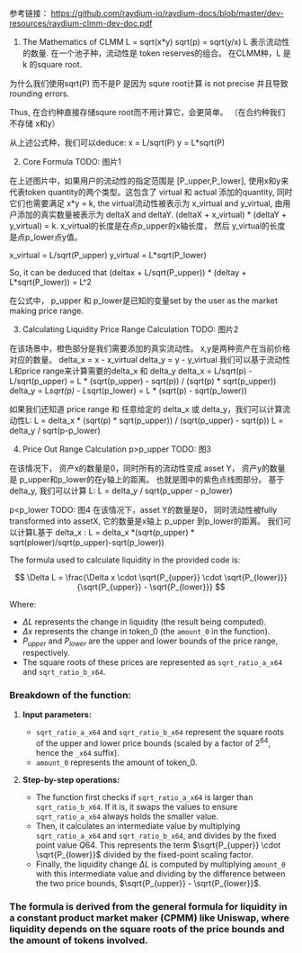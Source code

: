 

参考链接：
https://github.com/raydium-io/raydium-docs/blob/master/dev-resources/raydium-clmm-dev-doc.pdf


1. The Mathematics of CLMM
L = sqrt(x*y)
sqrt(p) = sqrt(y/x)
L 表示流动性的数量. 在一个池子种，流动性是 token reserves的组合。 在CLMM种，L 是k 的square root.

为什么我们使用sqrt(P) 而不是P 是因为 squre root计算 is not precise 并且导致 rounding errors. 

Thus, 在合约种直接存储squre root而不用计算它，会更简单。 （在合约种我们不存储 x和y）

从上述公式种，我们可以deduce: 
x = L/sqrt(P)
y = L*sqrt(P)


2. Core Formula 
TODO: 图片1

在上述图片中，如果用户的流动性的指定范围是 [P_upper,P_lower], 使用x和y来代表token quantity的两个类型。这包含了
virtual 和 actual 添加的quantity, 同时它们也需要满足 x*y = k, the virtual流动性被表示为 x_virtual and y_virtual,
由用户添加的真实数量被表示为 deltaX and deltaY.
(deltaX + x_virtual) * (deltaY + y_virtual) = k. 
x_virtual的长度是在点p_upper的x轴长度， 然后 y_virtual的长度是点p_lower点y值。 

x_virtual = L/sqrt(P_upper) 
y_virtual = L*sqrt(P_lower)

So, it can be deduced that 
(deltax + L/sqrt(P_upper)) * (deltay + L*sqrt(P_lower)) = L^2

在公式中， p_upper 和 p_lower是已知的变量set by the user as the market making price range. 


3. Calculating Liquidity 
Price Range Calculation 
TODO: 图片2 

在该场景中，橙色部分是我们需要添加的真实流动性。 x,y是两种资产在当前价格对应的数量。 
delta_x = x - x_virtual
delta_y = y - y_virtual 
我们可以基于流动性L和price range来计算需要的delta_x 和 delta_y 
delta_x = L/sqrt(p) - L/sqrt(p_upper) = L * (sqrt(p_upper) - sqrt(p)) / (sqrt(p) * sqrt(p_upper))
delta_y = L*sqrt(p) - L*sqrt(p_lower) = L * (sqrt(p) - sqrt(p_lower))

如果我们还知道 price range 和 任意给定的 delta_x 或 delta_y，我们可以计算流动性L:
L = delta_x * (sqrt(p) * sqrt(p_upper)) / (sqrt(p_upper) - sqrt(p))
L = delta_y / sqrt(p-p_lower)


4. Price Out Range Calculation 
p>p_upper
TODO: 图3

在该情况下， 资产x的数量是0，同时所有的流动性变成 asset Y， 资产y的数量是 p_upper和p_lower的在y轴上的距离。 
也就是图中的紫色点线图部分。 基于delta_y, 我们可以计算 L:
L = delta_y / sqrt(p_upper - p_lower)

p<p_lower
TODO: 图4
在该情况下，asset Y的数量是0， 同时流动性被fully transformed into assetX, 它的数量是x轴上 p_upper 到p_lower的距离。 
我们可以计算L基于 delta_x :
L = delta_x *(sqrt(p_upper) * sqrt(plower)/sqrt(p_upper)-sqrt(p_lower))


















The formula used to calculate liquidity in the provided code is:

$$
\Delta L = \frac{\Delta x \cdot \sqrt{P_{upper}} \cdot \sqrt{P_{lower}}}{\sqrt{P_{upper}} - \sqrt{P_{lower}}}
$$

Where:

* $\Delta L$ represents the change in liquidity (the result being computed).
* $\Delta x$ represents the change in token\_0 (the `amount_0` in the function).
* $P_{upper}$ and $P_{lower}$ are the upper and lower bounds of the price range, respectively.
* The square roots of these prices are represented as `sqrt_ratio_a_x64` and `sqrt_ratio_b_x64`.

### Breakdown of the function:

1. **Input parameters:**

   * `sqrt_ratio_a_x64` and `sqrt_ratio_b_x64` represent the square roots of the upper and lower price bounds (scaled by a factor of $2^{64}$, hence the `_x64` suffix).
   * `amount_0` represents the amount of token\_0.

2. **Step-by-step operations:**

   * The function first checks if `sqrt_ratio_a_x64` is larger than `sqrt_ratio_b_x64`. If it is, it swaps the values to ensure `sqrt_ratio_a_x64` always holds the smaller value.
   * Then, it calculates an intermediate value by multiplying `sqrt_ratio_a_x64` and `sqrt_ratio_b_x64`, and divides by the fixed point value $Q64$. This represents the term $\sqrt{P_{upper}} \cdot \sqrt{P_{lower}}$ divided by the fixed-point scaling factor.
   * Finally, the liquidity change $\Delta L$ is computed by multiplying `amount_0` with this intermediate value and dividing by the difference between the two price bounds, $\sqrt{P_{upper}} - \sqrt{P_{lower}}$.

### The formula is derived from the general formula for liquidity in a constant product market maker (CPMM) like Uniswap, where liquidity depends on the square roots of the price bounds and the amount of tokens involved.
